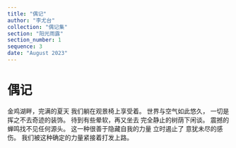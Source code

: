 ```yaml
---
title: "偶记"
author: "李尤台"
collection: "偶记集"
section: "阳光雨露"
section_number: 1
sequence: 3
date: "August 2023"
---
```


# 偶记

金鸡湖畔，完满的夏天
我们躺在观景椅上享受着。
世界与空气如此悠久，
一切是挥之不去奇迹的装饰。
待到有些晕软，再又坐去
完全静止的树荫下闲谈。
震撼的蝉鸣找不见任何源头。
这一种很善于隐藏自我的力量
立时遏止了 意犹未尽的感伤。
我们被这种确定的力量紧接着打发上路。
